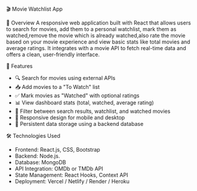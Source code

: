 🎬 Movie Watchlist App

📌 Overview
A responsive web application built with React that allows users to search for movies, add them to a personal watchlist, mark them as watched,remove the movie which is already watched,also rate the movie based on your movie experience and view basic stats like total movies and average ratings. It integrates with a movie API to fetch real-time data and offers a clean, user-friendly interface.


🌟 Features
- 🔍 Search for movies using external APIs  
- 📥 Add movies to a "To Watch" list  
- ✅ Mark movies as "Watched" with optional ratings  
- 📊 View dashboard stats (total, watched, average rating)  
- 🧭 Filter between search results, watchlist, and watched movies  
- 📱 Responsive design for mobile and desktop  
- 💾 Persistent data storage using a backend database  


🛠 Technologies Used
- Frontend: React.js, CSS, Bootstrap  
- Backend: Node.js.
- Database: MongoDB  
- API Integration: OMDb or TMDb API  
- State Management: React Hooks, Context API  
- Deployment: Vercel / Netlify / Render / Heroku  

 
 
